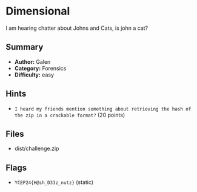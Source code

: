 # Dimensional
I am hearing chatter about Johns and Cats, is john a cat?

## Summary
- **Author:** Galen
- **Category:** Forensics
- **Difficulty:** easy

## Hints
- `I heard my friends mention something about retrieving the hash of the zip in a crackable format?` (20 points)

## Files
- dist/challenge.zip
## Flags
- `YCEP24{H@sh_D33z_nutz}` (static)